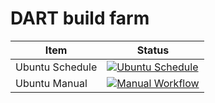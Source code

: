 # DART build farm

| Item              | Status                                                                                                                                 |
| ----------------- | -------------------------------------------------------------------------------------------------------------------------------------- |
| Ubuntu Schedule   | [![Ubuntu Schedule](https://github.com/dartsim/dart-build-farm/actions/workflows/ubuntu.yml/badge.svg)](https://github.com/dartsim/dart-build-farm/actions/workflows/ubuntu.yml) |
| Ubuntu Manual     | [![Manual Workflow](https://github.com/dartsim/dart-build-farm/actions/workflows/manual.yml/badge.svg)](https://github.com/dartsim/dart-build-farm/actions/workflows/manual.yml) |
